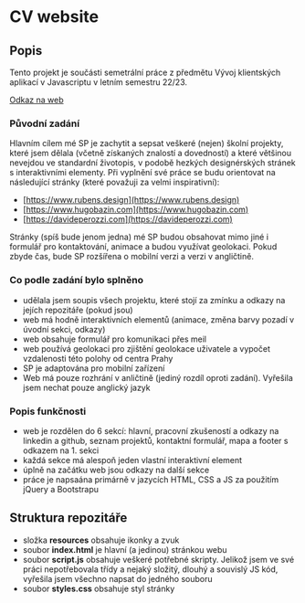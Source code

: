 # CV website
## Popis
Tento projekt je součásti semetrální práce z předmětu Vývoj klientských aplikací v Javascriptu v letním semestru 22/23. 

[Odkaz na web](https://kate-gulina-cv.tode.cz)

### Původní zadání
Hlavním cílem mé SP je zachytit a sepsat veškeré (nejen) školní projekty, které jsem dělala (včetně získaných znalostí a dovedností) a které většinou nevejdou ve standardní životopis, v podobě hezkých designérských stránek s interaktivními elementy.  Při vyplnění své práce se budu orientovat na následující stránky (které považuji za velmi inspirativní):
- [https://www.rubens.design](https://www.rubens.design)
- [https://www.hugobazin.com](https://www.hugobazin.com)
- [https://davideperozzi.com](https://davideperozzi.com)

Stránky (spíš bude jenom jedna) mé SP budou obsahovat mimo jiné i formulář pro kontaktování, animace a budou využívat geolokaci. Pokud zbyde čas, bude SP rozšířena o mobilní verzi a verzi v angličtině.

### Co podle zadání bylo splněno
- udělala jsem soupis všech projektu, které stojí za zmínku a odkazy na jejích repozitáře (pokud jsou)
- web má hodně interaktivních elementů (animace, změna barvy pozadí v úvodní sekci, odkazy)
- web obsahuje formulář pro komunikaci přes meil
- web používá geolokaci pro zjištění geolokace uživatele a vypočet vzdalenosti této polohy od centra Prahy
- SP je adaptována pro mobilní zařízení
- Web má pouze rozhrání v anličtině (jediný rozdíl oproti zadání). Vyřešila jsem nechat pouze anglický jazyk

### Popis funkčnosti
- web je rozdělen do 6 sekcí: hlavní, pracovní zkušeností a odkazy na linkedin a github, seznam projektů, kontaktní formulář, mapa a footer s odkazem na 1. sekci
- každá sekce má alespoň jeden vlastní interaktivní element
- úplně na začátku web jsou odkazy na další sekce
- práce je napsaána primárně v jazycích HTML, CSS a JS za použitím jQuery a Bootstrapu

## Struktura repozitáře
- složka **resources** obsahuje ikonky a zvuk
- soubor **index.html** je hlavní (a jedinou) stránkou webu
- soubor **script.js** obsahuje veškeré potřebné skripty. Jelikož jsem ve své práci nepotřebovala třídy a nejaký složitý, dlouhý a souvislý JS kód, vyřešila jsem všechno napsat do jedného souboru
- soubor **styles.css** obsahuje styl stránky
